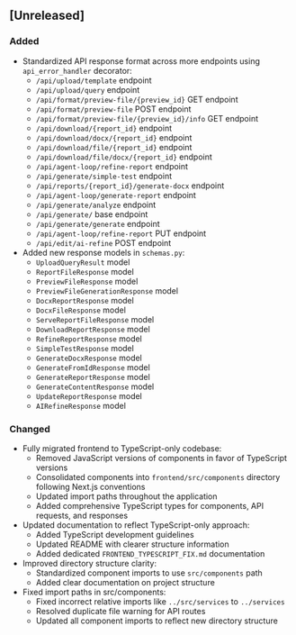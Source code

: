 ## [Unreleased]

### Added
- Standardized API response format across more endpoints using `api_error_handler` decorator:
  - `/api/upload/template` endpoint 
  - `/api/upload/query` endpoint
  - `/api/format/preview-file/{preview_id}` GET endpoint
  - `/api/format/preview-file` POST endpoint
  - `/api/format/preview-file/{preview_id}/info` GET endpoint
  - `/api/download/{report_id}` endpoint
  - `/api/download/docx/{report_id}` endpoint
  - `/api/download/file/{report_id}` endpoint
  - `/api/download/file/docx/{report_id}` endpoint
  - `/api/agent-loop/refine-report` endpoint
  - `/api/generate/simple-test` endpoint
  - `/api/reports/{report_id}/generate-docx` endpoint
  - `/api/agent-loop/generate-report` endpoint
  - `/api/generate/analyze` endpoint
  - `/api/generate/` base endpoint
  - `/api/generate/generate` endpoint
  - `/api/agent-loop/refine-report` PUT endpoint
  - `/api/edit/ai-refine` POST endpoint
- Added new response models in `schemas.py`:
  - `UploadQueryResult` model
  - `ReportFileResponse` model
  - `PreviewFileResponse` model
  - `PreviewFileGenerationResponse` model
  - `DocxReportResponse` model
  - `DocxFileResponse` model
  - `ServeReportFileResponse` model
  - `DownloadReportResponse` model
  - `RefineReportResponse` model
  - `SimpleTestResponse` model
  - `GenerateDocxResponse` model
  - `GenerateFromIdResponse` model
  - `GenerateReportResponse` model
  - `GenerateContentResponse` model
  - `UpdateReportResponse` model
  - `AIRefineResponse` model

### Changed
- Fully migrated frontend to TypeScript-only codebase:
  - Removed JavaScript versions of components in favor of TypeScript versions
  - Consolidated components into `frontend/src/components` directory following Next.js conventions
  - Updated import paths throughout the application
  - Added comprehensive TypeScript types for components, API requests, and responses
- Updated documentation to reflect TypeScript-only approach:
  - Added TypeScript development guidelines
  - Updated README with clearer structure information
  - Added dedicated `FRONTEND_TYPESCRIPT_FIX.md` documentation
- Improved directory structure clarity:
  - Standardized component imports to use `src/components` path
  - Added clear documentation on project structure
- Fixed import paths in src/components:
  - Fixed incorrect relative imports like `../src/services` to `../services`
  - Resolved duplicate file warning for API routes
  - Updated all component imports to reflect new directory structure 